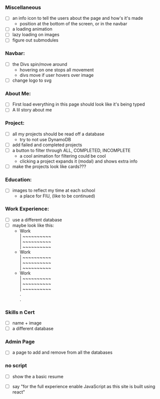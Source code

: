 ### Miscellaneous
- [ ] an info icon to tell the users about the page and how's it's made
   - position at the bottom of the screen, or in the navbar
- [ ] a loading animation
- [ ] lazy loading on images
- [ ] figure out submodules

### Navbar: 
- [ ] the Divs spin/move around
   - hovering on one stops all movement
   - divs move if user hovers over image
- [ ] change logo to svg

### About Me:
- [ ] First load everything in this page should look like it's being typed
- [ ] A lil story about me

### Project:
- [ ] all my projects should be read off a database
   - try to not use DynamoDB
- [ ] add failed and completed projects
- [ ] a button to filter through ALL, COMPLETED, INCOMPLETE
   - a cool animation for filtering could be cool
   - clicking a project expands it (modal) and shows extra info
- [ ] make the projects look like cards???

### Education:
- [ ] images to reflect my time at each school
   - a place for FIU, (like to be continued)

### Work Experience:
- [ ] use a different database
- [ ] maybe look like this:
   - Work <br>
| ~~~~~~~~~~<br> 
| ~~~~~~~~~~<br>
| ~~~~~~~~~~<br>
   - Work <br>
| ~~~~~~~~~~<br> 
| ~~~~~~~~~~<br>
| ~~~~~~~~~~<br>
   - Work <br>
| ~~~~~~~~~~<br> 
| ~~~~~~~~~~<br>
| ~~~~~~~~~~<br>
.<br>
.<br>

### Skills n Cert
- [ ] name + image
- [ ] a different database

### Admin Page
- [ ] a page to add and remove from all the databases

### no script
- [ ] show the a basic resume
- [ ] say "for the full experience enable JavaScript as this site is built using react"







